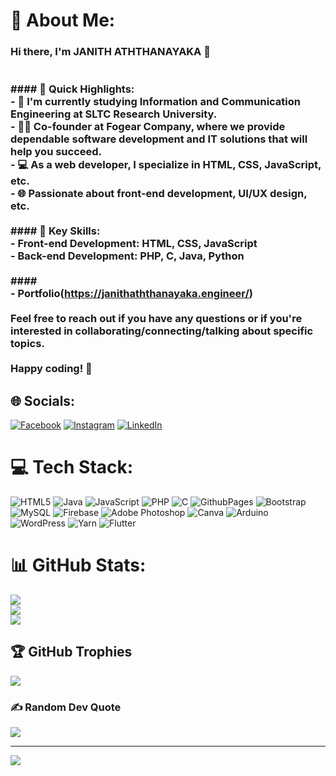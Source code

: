 # 💫 About Me:
### Hi there, I'm JANITH ATHTHANAYAKA 👋<br><br><br>#### 🚀 Quick Highlights:<br>- 🔭 I'm currently studying Information and Communication Engineering at SLTC Research University.<br>- 👨‍💻 Co-founder at Fogear Company, where we provide dependable software development and IT solutions that will help you succeed.<br>- 💻 As a web developer, I specialize in HTML, CSS, JavaScript, etc.<br>- 🌐 Passionate about front-end development, UI/UX design, etc.<br><br>#### 🌟 Key Skills:<br>- Front-end Development: HTML, CSS, JavaScript<br>- Back-end Development: PHP, C, Java, Python<br><br>#### <br>- Portfolio(https://janithaththanayaka.engineer/)<br><br>Feel free to reach out if you have any questions or if you're interested in collaborating/connecting/talking about specific topics.<br><br>Happy coding! 🚀<br>


## 🌐 Socials:
[![Facebook](https://img.shields.io/badge/Facebook-%231877F2.svg?logo=Facebook&logoColor=white)](https://www.facebook.com/profile.php?id=100080106639430) [![Instagram](https://img.shields.io/badge/Instagram-%23E4405F.svg?logo=Instagram&logoColor=white)](https://instagram.com/mr_s_h_e_s_h) [![LinkedIn](https://img.shields.io/badge/LinkedIn-%230077B5.svg?logo=linkedin&logoColor=white)](https://linkedin.com/in/Janith-Aththanayaka) 

# 💻 Tech Stack:
![HTML5](https://img.shields.io/badge/html5-%23E34F26.svg?style=for-the-badge&logo=html5&logoColor=white) ![Java](https://img.shields.io/badge/java-%23ED8B00.svg?style=for-the-badge&logo=openjdk&logoColor=white) ![JavaScript](https://img.shields.io/badge/javascript-%23323330.svg?style=for-the-badge&logo=javascript&logoColor=%23F7DF1E) ![PHP](https://img.shields.io/badge/php-%23777BB4.svg?style=for-the-badge&logo=php&logoColor=white) ![C](https://img.shields.io/badge/c-%2300599C.svg?style=for-the-badge&logo=c&logoColor=white) ![GithubPages](https://img.shields.io/badge/github%20pages-121013?style=for-the-badge&logo=github&logoColor=white) ![Bootstrap](https://img.shields.io/badge/bootstrap-%238511FA.svg?style=for-the-badge&logo=bootstrap&logoColor=white) ![MySQL](https://img.shields.io/badge/mysql-%2300000f.svg?style=for-the-badge&logo=mysql&logoColor=white) ![Firebase](https://img.shields.io/badge/Firebase-039BE5?style=for-the-badge&logo=Firebase&logoColor=white) ![Adobe Photoshop](https://img.shields.io/badge/adobe%20photoshop-%2331A8FF.svg?style=for-the-badge&logo=adobe%20photoshop&logoColor=white) ![Canva](https://img.shields.io/badge/Canva-%2300C4CC.svg?style=for-the-badge&logo=Canva&logoColor=white) ![Arduino](https://img.shields.io/badge/-Arduino-00979D?style=for-the-badge&logo=Arduino&logoColor=white) ![WordPress](https://img.shields.io/badge/WordPress-%23117AC9.svg?style=for-the-badge&logo=WordPress&logoColor=white) ![Yarn](https://img.shields.io/badge/yarn-%232C8EBB.svg?style=for-the-badge&logo=yarn&logoColor=white) ![Flutter](https://img.shields.io/badge/Flutter-%2302569B.svg?style=for-the-badge&logo=Flutter&logoColor=white)
# 📊 GitHub Stats:
![](https://github-readme-stats.vercel.app/api?username=JanithSheshan&theme=dark&hide_border=true&include_all_commits=true&count_private=false)<br/>
![](https://github-readme-streak-stats.herokuapp.com/?user=JanithSheshan&theme=dark&hide_border=true)<br/>
![](https://github-readme-stats.vercel.app/api/top-langs/?username=JanithSheshan&theme=dark&hide_border=true&include_all_commits=true&count_private=false&layout=compact)

## 🏆 GitHub Trophies
![](https://github-profile-trophy.vercel.app/?username=JanithSheshan&theme=radical&no-frame=true&no-bg=true&margin-w=4)

### ✍️ Random Dev Quote
![](https://quotes-github-readme.vercel.app/api?type=horizontal&theme=radical)

---
[![](https://visitcount.itsvg.in/api?id=JanithSheshan&icon=5&color=12)](https://visitcount.itsvg.in)

<!-- Proudly created with GPRM ( https://gprm.itsvg.in ) -->
